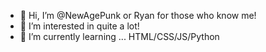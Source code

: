 - 👋 Hi, I’m @NewAgePunk or Ryan for those who know me!
- 👀 I’m interested in quite a lot!
- 🌱 I’m currently learning ... HTML/CSS/JS/Python

<!---
NewAgePunk/NewAgePunk is a ✨ special ✨ repository because its `README.md` (this file) appears on your GitHub profile.
You can click the Preview link to take a look at your changes.
--->
